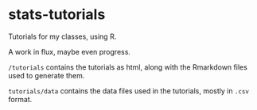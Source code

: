 # stats-tutorials
Tutorials for my classes, using R.

A work in flux, maybe even progress.

`/tutorials` contains the tutorials as html, along with the Rmarkdown files used to generate them.

`tutorials/data` contains the data files used in the tutorials, mostly in `.csv` format.
